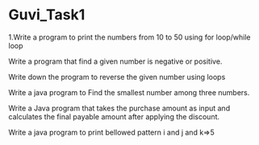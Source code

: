 # Guvi_Task1
1.Write a program to print the numbers from 10 to 50 using for loop/while loop


 Write a program that find a given number is negative or positive.


Write down the program to reverse the given number using loops


Write a java program to Find the smallest number among three numbers.

Write a Java program that takes the purchase amount as input and calculates the final payable amount after applying the discount.

 Write a java program to print bellowed pattern i and j and k=>5
